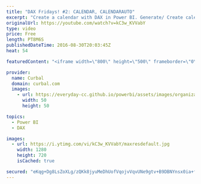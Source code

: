 ```yaml
---
title: "DAX Fridays! #2: CALENDAR, CALENDARAUTO"
excerpt: "Create a calendar with DAX in Power BI. Generate/ Create calendars in DAX using CALENDAR() and/or CALENDARAUTO().  Video keynotes: 01:02 Calendarauto function 03:02 Calendar function  Link to Power BI file and Curbal Glossary: https://curbal.com/blog/create-power-bi-custom-calendars  PREVIOUS VIDEO:"
originalUrl: https://youtube.com/watch?v=kC3w_KVVabY
type: video
price: Free
length: PT8M6S
publishedDateTime: 2016-08-30T20:03:45Z
heat: 54

featuredContent: "<iframe width=\"800\" height=\"500\" frameborder=\"0\" src=\"https://www.youtube.com/embed/kC3w_KVVabY\" allow=\"accelerometer; autoplay; encrypted-media; gyroscope; picture-in-picture\" allowfullscreen></iframe>"

provider:
  name: Curbal
  domain: curbal.com
  images:
    - url: https://everyday-cc.github.io/powerbi/assets/images/organizations/curbal.com-50x50.jpg
      width: 50
      height: 50

topics:
  - Power BI
  - DAX

images:
  - url: https://i.ytimg.com/vi/kC3w_KVVabY/maxresdefault.jpg
    width: 1280
    height: 720
    isCached: true

secured: "eKqg+Dg8LsZoXLg/zQKk8jyuMeDhUofVqojvVqvUNe9gtv+B9DBNYnsx0ia+fGzxPFNlo2wLgO7hY0IYiVQRP5RbHk01VpytWyKxeUznk348OsJOv/QXoJ4MqRqVzQIHStk+8+Z/oWijJTXdMMEBAP1k0YuzWpoq//MoSDQ44hxbEsbRUvE2gVx3ZIHVd3r03GG/lKBHJsk5143NRuvFTBB0COrTGgbnuelSv8SffFkw0xwFxLaHFXvRcFgiWbQe99bFG2FDR/FzzX6xaLWrIrDJObp9GP86xpJGt/G+WbawmXqJzbv8sIW4NdSBwNVEoNpnZM0HfSVDX4UK3fBEZJUn8Sp6QxHQzPsZVWEVzBF7PkUAlhnjnOE//ssxKbtjMc///+RJWl23qRmLMsHGVgjvz46+/ecSU6FqdAjJJz0=;/B8FkbGyomAj0qpPWqA24g=="
---
```


